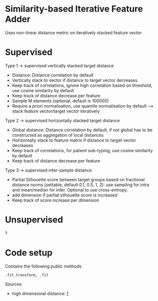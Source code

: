 # Similarity-based Iterative Feature Adder
Uses non-linear distance metric on iteratively stacked feature vector


# Supervised 

Type 1 -> supervised vertically stacked target distance
* Distance: Distance correlation by default
* Vertically stack to vector if distance to target vector decreases
* Keep track of correlations, ignore high correlation based on threshold, use cosine similarity by default
* Keep track of distance decrease per feature
* Sample M elements (optional, default is 100000)
* Require a priori normalisation, use quantile normalisation by default
--> stack feature vector/target vector iteratively

Type 2 -> supervised horizontally stacked target distance
* Global distance: Distance correlation by default, if not global has to be constructed as aggregation of local distances 
* Horizontally stack to feature matrix if distance to target vector decreases
* Keep track of correlations, for patient sub-typing, use cosine similarity by default
* Keep track of distance decrease per feature

Type 3 -> supervised inter-sample distance
* Partial Silhouette score between target groups based on fractional distance norms (settable, default 0.1, 0.5, 1, 2): use sampling for intra and mean/median for inter. Optional to use cross-entropy.
* add dimension if partial silhouette score is increased
* Keep track of score increase per dimension

# Unsupervised

?


# Code setup

Contains the following public methods

```.fit_transform, .fit```



Sources:
* high dimensional distance: [1](https://bib.dbvis.de/uploadedFiles/155.pdf)
